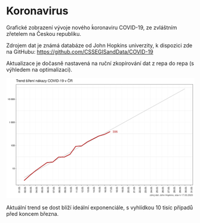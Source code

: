 # Koronavirus

Grafické zobrazení vývoje nového ḱoronaviru COVID-19, ze zvláštním zřetelem na Českou republiku.

Zdrojem dat je známá databáze od John Hopkins univerzity, k dispozici zde na GitHubu:  https://github.com/CSSEGISandData/COVID-19

Aktualizace je dočasně nastavená na ruční zkopírování dat z repa do repa (s výhledem na optimalizaci).

<p align="center">
  <img src="obrazek.png" alt="trendline"/>
</p>

Aktuální trend se dost blíží ideální exponenciále, s vyhlídkou 10 tisíc případů před koncem března.
